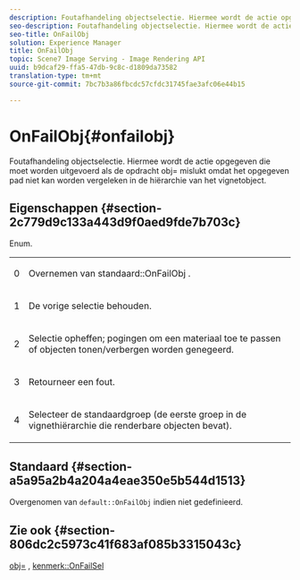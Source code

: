 ```yaml
---
description: Foutafhandeling objectselectie. Hiermee wordt de actie opgegeven die moet worden uitgevoerd als de opdracht obj= mislukt omdat het opgegeven pad niet kan worden vergeleken in de hiërarchie van het vignetobject.
seo-description: Foutafhandeling objectselectie. Hiermee wordt de actie opgegeven die moet worden uitgevoerd als de opdracht obj= mislukt omdat het opgegeven pad niet kan worden vergeleken in de hiërarchie van het vignetobject.
seo-title: OnFailObj
solution: Experience Manager
title: OnFailObj
topic: Scene7 Image Serving - Image Rendering API
uuid: b9dcaf29-ffa5-47db-9c8c-d1809da73582
translation-type: tm+mt
source-git-commit: 7bc7b3a86fbcdc57cfdc31745fae3afc06e44b15

---
```



# OnFailObj{#onfailobj}

Foutafhandeling objectselectie. Hiermee wordt de actie opgegeven die moet worden uitgevoerd als de opdracht obj= mislukt omdat het opgegeven pad niet kan worden vergeleken in de hiërarchie van het vignetobject.

## Eigenschappen {#section-2c779d9c133a443d9f0aed9fde7b703c}

Enum.

<table id="simpletable_538B76AB784D4DEE9B8021A6BDCE06AB"> 
 <tr class="strow"> 
  <td class="stentry"> <p>0 </p> </td> 
  <td class="stentry"> <p>Overnemen van <span class="codeph"> standaard::OnFailObj </span>. </p> </td> 
 </tr> 
 <tr class="strow"> 
  <td class="stentry"> <p>1 </p> </td> 
  <td class="stentry"> <p>De vorige selectie behouden. </p> </td> 
 </tr> 
 <tr class="strow"> 
  <td class="stentry"> <p>2 </p> </td> 
  <td class="stentry"> <p>Selectie opheffen; pogingen om een materiaal toe te passen of objecten tonen/verbergen worden genegeerd. </p> </td> 
 </tr> 
 <tr class="strow"> 
  <td class="stentry"> <p>3 </p> </td> 
  <td class="stentry"> <p>Retourneer een fout. </p> </td> 
 </tr> 
 <tr class="strow"> 
  <td class="stentry"> <p>4 </p> </td> 
  <td class="stentry"> <p>Selecteer de standaardgroep (de eerste groep in de vignethiërarchie die renderbare objecten bevat). </p> </td> 
 </tr> 
</table>

## Standaard {#section-a5a95a2b4a204a4eae350e5b544d1513}

Overgenomen van `default::OnFailObj` indien niet gedefinieerd.

## Zie ook {#section-806dc2c5973c41f683af085b3315043c}

[obj=](../../../../../ir-api/http-protocol/image-rendering-api-ref/c-ir-http-protocol-ref/c-ir-http-protocol-command-reference/r-ir-obj.md#reference-31e7dac7931b4e0eb3c7589f120a1e6a) , [kenmerk::OnFailSel](../../../../../ir-api/material-cat/image-rendering-api-ref/c-ir-material-catalog/c-ir-attributes-reference/r-ir-onfailsel.md#reference-f95e4a4a3c02412b87a2b0acca8a5513)
